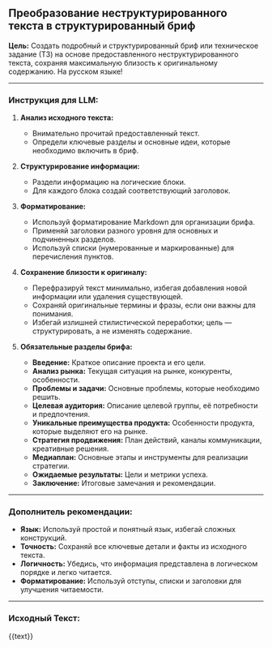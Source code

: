 ## Преобразование неструктурированного текста в структурированный бриф

**Цель:** Создать подробный и структурированный бриф или техническое задание (ТЗ) на основе предоставленного неструктурированного текста, сохраняя максимальную близость к оригинальному содержанию. На русском языке!

---

### Инструкция для LLM:

1. **Анализ исходного текста:**
   - Внимательно прочитай предоставленный текст.
   - Определи ключевые разделы и основные идеи, которые необходимо включить в бриф.

2. **Структурирование информации:**
   - Раздели информацию на логические блоки.
   - Для каждого блока создай соответствующий заголовок.

3. **Форматирование:**
   - Используй форматирование Markdown для организации брифа.
   - Применяй заголовки разного уровня для основных и подчиненных разделов.
   - Используй списки (нумерованные и маркированные) для перечисления пунктов.

4. **Сохранение близости к оригиналу:**
   - Перефразируй текст минимально, избегая добавления новой информации или удаления существующей.
   - Сохраняй оригинальные термины и фразы, если они важны для понимания.
   - Избегай излишней стилистической переработки; цель — структурировать, а не изменять содержание.

5. **Обязательные разделы брифа:**
   - **Введение:** Краткое описание проекта и его цели.
   - **Анализ рынка:** Текущая ситуация на рынке, конкуренты, особенности.
   - **Проблемы и задачи:** Основные проблемы, которые необходимо решить.
   - **Целевая аудитория:** Описание целевой группы, её потребности и предпочтения.
   - **Уникальные преимущества продукта:** Особенности продукта, которые выделяют его на рынке.
   - **Стратегия продвижения:** План действий, каналы коммуникации, креативные решения.
   - **Медиаплан:** Основные этапы и инструменты для реализации стратегии.
   - **Ожидаемые результаты:** Цели и метрики успеха.
   - **Заключение:** Итоговые замечания и рекомендации.

---

### Дополнитель рекомендации:

- **Язык:** Используй простой и понятный язык, избегай сложных конструкций.
- **Точность:** Сохраняй все ключевые детали и факты из исходного текста.
- **Логичность:** Убедись, что информация представлена в логическом порядке и легко читается.
- **Форматирование:** Используй отступы, списки и заголовки для улучшения читаемости.

---

### Исходный Текст:


{{text}}

